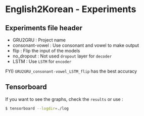 # English2Korean - Experiments


## Experiments file header
- GRU2GRU : Project name
- consonant-vowel : Use consonant and vowel to make output
- flip : Flip the input of the models
- no_dropout : Not used `dropout` layer for `decoder`
- LSTM : Use `LSTM` for `encoder`

FYI) `GRU2GRU_consonant-vowel_LSTM_flip` has the best accuracy


## Tensorboard
If you want to see the graphs, check the `results` or use :
```bash
$ tensorboard --logdir=./log
```
